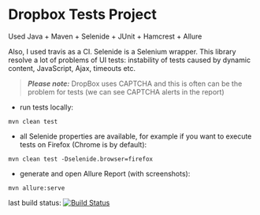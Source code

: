 # Dropbox Tests Project

Used Java + Maven + Selenide + JUnit + Hamcrest + Allure

Also, I used travis as a CI.
Selenide is a Selenium wrapper. This library resolve a lot of problems of UI tests: instability of tests caused by dynamic content, JavaScript, Ajax, timeouts etc.

> ***Please note:*** DropBox uses CAPTCHA and this is often can be the problem for tests (we can see CAPTCHA alerts in the report)

* run tests locally:

`mvn clean test`

* all Selenide properties are available, for example if you want to execute tests on Firefox (Chrome is by default):

`mvn clean test -Dselenide.browser=firefox`
  
* generate and open Allure Report (with screenshots):

`mvn allure:serve`

last build status:
[![Build Status](https://travis-ci.com/alisa0301/dropbox-tests.svg?branch=main)](https://travis-ci.com/alisa0301/dropbox-tests)